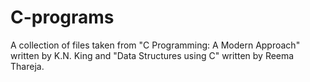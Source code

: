# C-programs
A collection of files taken from "C Programming: A Modern Approach" written by K.N. King and "Data Structures using C" written by Reema Thareja.
